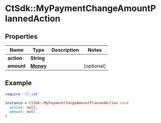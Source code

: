 # CtSdk::MyPaymentChangeAmountPlannedAction

## Properties

| Name | Type | Description | Notes |
| ---- | ---- | ----------- | ----- |
| **action** | **String** |  |  |
| **amount** | [**Money**](Money.md) |  | [optional] |

## Example

```ruby
require 'ct_sdk'

instance = CtSdk::MyPaymentChangeAmountPlannedAction.new(
  action: null,
  amount: null
)
```

